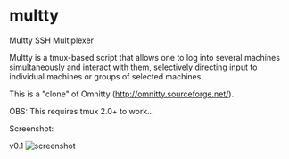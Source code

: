 # multty
Multty SSH Multiplexer

Multty is a tmux-based script that allows one to log into several machines simultaneously and interact with them, selectively directing input to individual machines or groups of selected machines.

This is a "clone" of Omnitty (http://omnitty.sourceforge.net/).

OBS: This requires tmux 2.0+ to work...

Screenshot:

v0.1
![screenshot](https://cloud.githubusercontent.com/assets/1178393/20226022/79dbfb8c-a82d-11e6-814e-79ad9e23a5a0.png)

